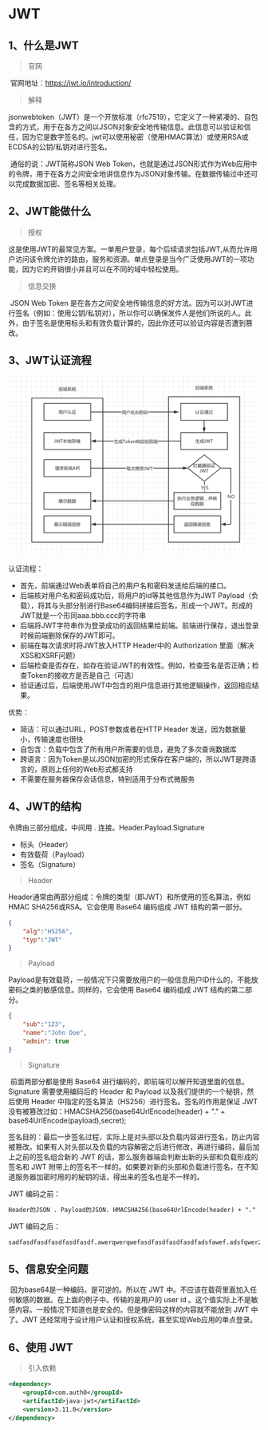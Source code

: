 # JWT



## 1、什么是JWT

>  官网

​		官网地址：https://jwt.io/introduction/

> 解释

​		jsonwebtoken（JWT）是一个开放标准（rfc7519），它定义了一种紧凑的、自包含的方式，用于在各方之间以JSON对象安全地传输信息。此信息可以验证和信任，因为它是数字签名的。jwt可以使用秘密（使用HMAC算法）或使用RSA或ECDSA的公钥/私钥对进行签名。

​		通俗的说：JWT简称JSON Web Token，也就是通过JSON形式作为Web应用中的令牌，用于在各方之间安全地讲信息作为JSON对象传输。在数据传输过中还可以完成数据加密、签名等相关处理。

## 2、JWT能做什么

> 授权

​		这是使用JWT的最常见方案。一单用户登录，每个后续请求包括JWT,从而允许用户访问该令牌允许的路由，服务和资源。单点登录是当今广泛使用JWT的一项功能，因为它的开销很小并且可以在不同的域中轻松使用。		

> 信息交换

​		JSON Web Token 是在各方之间安全地传输信息的好方法。因为可以对JWT进行签名（例如：使用公钥/私钥对），所以你可以确保发件人是他们所说的人。此外，由于签名是使用标头和有效负载计算的，因此你还可以验证内容是否遭到篡改。

## 3、JWT认证流程

![p1](JWT.assets/p1.png)

认证流程：

- 首先，前端通过Web表单将自己的用户名和密码发送给后端的接口。
- 后端核对用户名和密码成功后，将用户的id等其他信息作为JWT Payload（负载），将其与头部分别进行Base64编码拼接后签名，形成一个JWT。形成的JWT就是一个形同aaa.bbb.ccc的字符串
- 后端将JWT字符串作为登录成功的返回结果给前端。前端进行保存，退出登录时候前端删除保存的JWT即可。
- 前端在每次请求时将JWT放入HTTP Header中的 Authorization 里面（解决XSS和XSRF问题）
- 后端检查是否存在，如存在验证JWT的有效性。例如，检查签名是否正确；检查Token的接收方是否是自己（可选）
- 验证通过后，后端使用JWT中包含的用户信息进行其他逻辑操作，返回相应结果。

优势：

- 简洁：可以通过URL，POST参数或者在HTTP Header 发送，因为数据量小，传输速度也很快
- 自包含：负载中包含了所有用户所需要的信息，避免了多次查询数据库
- 跨语言：因为Token是以JSON加密的形式保存在客户端的，所以JWT是跨语言的，原则上任何的Web形式都支持
- 不需要在服务器保存会话信息，特别适用于分布式微服务



## 4、JWT的结构

令牌由三部分组成，中间用 . 连接。Header.Payload.Signature

- 标头（Header）
- 有效载荷（Payload）
- 签名（Signature）

> Header

​		Header通常由两部分组成：令牌的类型（即JWT）和所使用的签名算法，例如HMAC SHA256或RSA。它会使用 Base64 编码组成 JWT 结构的第一部分。

```json
{
    "alg":"HS256",
    "typ":"JWT"
}
```

> Payload

​		Payload是有效载荷，一般情况下只需要放用户的一般信息用户ID什么的，不能放密码之类的敏感信息。同样的，它会使用 Base64 编码组成 JWT 结构的第二部分。

```json
{
    "sub":"123",
    "name":"John Doe",
    "admin": true
}
```

> Signature

​		前面两部分都是使用 Base64 进行编码的，即前端可以解开知道里面的信息。Signature 需要使用编码后的 Header 和 Payload 以及我们提供的一个秘钥，然后使用 Header 中指定的签名算法（HS256）进行签名。签名的作用是保证 JWT 没有被篡改过如：HMACSHA256(base64UrlEncode(header) + "." + base64UrlEncode(payload),secret);

​		签名目的：最后一步签名过程，实际上是对头部以及负载内容进行签名，防止内容被篡改。如果有人对头部以及负载的内容解密之后进行修改，再进行编码，最后加上之前的签名组合新的 JWT 的话，那么服务器端会判断出新的头部和负载形成的签名和 JWT 附带上的签名不一样的。如果要对新的头部和负载进行签名，在不知道服务器加密时用的的秘钥的话，得出来的签名也是不一样的。

JWT 编码之前：

```markdown
Header的JSON . Payload的JSON. HMACSHA256(base64UrlEncode(header) + "." + base64UrlEncode(payload),secret)
```

JWT 编码之后：

```markdown
sadfasdfasdfasdfasdfasdf.awerqwerqwefasdfasdfasdfasdfadsfawef.adsfqwer234asdfasdfasdf
```



## 5、信息安全问题

​		因为base64是一种编码，是可逆的。所以在 JWT 中。不应该在载荷里面加入任何敏感的数据。在上面的例子中。传输的是用户的 user id 。这个值实际上不是敏感内容。一般情况下知道也是安全的。但是像密码这样的内容就不能放到 JWT 中了。JWT 还经常用于设计用户认证和授权系统，甚至实现Web应用的单点登录。



## 6、使用 JWT

> 引入依赖

```xml
<dependency>
    <groupId>com.auth0</groupId>
    <artifactId>java-jwt</artifactId>
    <version>3.11.0</version>
</dependency>
```



